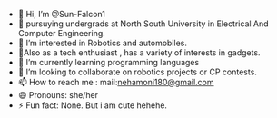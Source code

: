 - 👋 Hi, I’m @Sun-Falcon1
- 🌱 pursuying undergrads at North South University in Electrical And Computer Engineering.
- 👀 I’m interested in Robotics and automobiles.
- 👀Also as a tech enthusiast , has a variety of interests in gadgets.
- 🌱 I’m currently learning programming languages
- 💞️ I’m looking to collaborate on robotics projects or CP contests.
- 📫 How to reach me : mail:nehamoni180@gmail.com
- 😄 Pronouns: she/her
- ⚡ Fun fact: None. But i am cute hehehe.

<!---
Sun-Falcon1/Sun-Falcon1 is a ✨ special ✨ repository because its `README.md` (this file) appears on your GitHub profile.
You can click the Preview link to take a look at your changes.
--->
